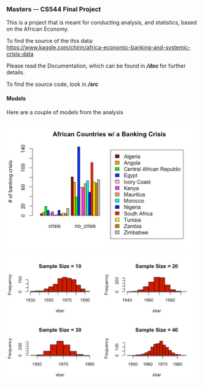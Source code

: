 ### Masters -- CS544 Final Project

<p>This is a project that is meant for conducting analysis, and statistics, based on the African Economy. <br> 

To find the source of the this data: <br>
https://www.kaggle.com/chirin/africa-economic-banking-and-systemic-crisis-data <br>

Please read the Documentation, which can be found in <strong><em>/doc </strong></em> for further details. <br>

To find the source code, look in <strong><em> /src </strong></em> <br>
</p>


#### Models

<p> Here are a couple of models from the analysis <br>
</p>

![test](png/model1.png)

![](png/model3.png)